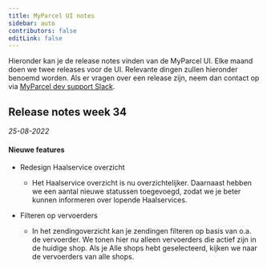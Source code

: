 ```yaml
---
title: MyParcel UI notes
sidebar: auto
contributors: false
editLink: false
---
```

Hieronder kan je de release notes vinden van de MyParcel UI. Elke maand doen we twee releases voor de UI. Relevante dingen zullen hieronder benoemd worden. Als er vragen over een release zijn, neem dan contact op via [MyParcel dev support Slack](https://join.slack.com/t/myparcel-dev/shared_invite/enQtNDkyNTg3NzA1MjM4LWQ5MWE5MTQ3MDg4YjU5NzdjYjk0OTY1ZDJiYjU5YzJjNzk3Yzk3NGY0OWFkZDU4MDYwZDEyZDlhZTgzOWM1MjI/).

## Release notes week 34
_25-08-2022_

#### Nieuwe features 

* Redesign Haalservice overzicht
  * Het Haalservice overzicht is nu overzichtelijker. Daarnaast hebben we een aantal nieuwe statussen toegevoegd, zodat we je beter kunnen informeren over lopende Haalservices.

* Filteren op vervoerders
  * In het zendingoverzicht kan je zendingen filteren op basis van  o.a. de vervoerder. We tonen hier nu alleen vervoerders die actief zijn in de huidige shop. Als je Alle shops hebt geselecteerd, kijken we naar de vervoerders van alle shops.










